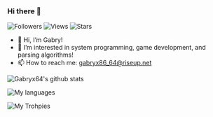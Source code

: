 ### Hi there 👋

![Followers](https://img.shields.io/badge/dynamic/json?logo=github&label=GitHub+Followers&labelColor=282c34&color=181717&query=%24.data.totalSubs&url=https%3A%2F%2Fapi.spencerwoo.com%2Fsubstats%2F%3Fsource%3Dgithub%26queryKey%3DGabryx64&longCache=true)
![Views](https://komarev.com/ghpvc/?username=Gabryx64)
![Stars](https://img.shields.io/github/stars/Gabryx64?label=Stars)

- 👋 Hi, I’m Gabry!
- 👀 I’m interested in system programming, game development, and parsing algorithms!
- 📫 How to reach me: gabryx86_64@riseup.net

![Gabryx64's github stats](https://github-readme-stats.vercel.app/api?username=Gabryx64&theme=gruvbox&show_icons=true)

![My languages](https://github-readme-stats.vercel.app/api/top-langs/?username=Gabryx64&theme=gruvbox&show_icons=true&layout=compact)

![My Trohpies](https://github-profile-trophy.vercel.app/?username=Gabryx64&theme=gruvbox&no-bg=true)
